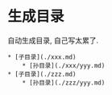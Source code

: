 # 生成目录

自动生成目录, 自己写太累了.

```
* [子目录](./xxx.md)
    * [孙目录](./xxx/yyy.md)
* [子目录](./zzz.md)
    * [孙目录](./zzz/yyy.md)
``` 

